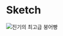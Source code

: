 # Sketch

![진기의 최고급 붕어빵](https://user-images.githubusercontent.com/79366855/109325204-01c5c600-7899-11eb-9f49-690e24ce962b.jpg)


